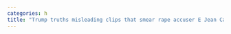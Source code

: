 ```yaml
---
categories: h
title: "Trump truths misleading clips that smear rape accuser E Jean Carroll after his deposition at MaraLago"
---
```

